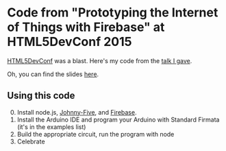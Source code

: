 # Code from "Prototyping the Internet of Things with Firebase" at HTML5DevConf 2015

[HTML5DevConf](http://html5devconf.com/) was a blast. Here's my code from the [talk I gave](http://html5devconf.com/speakers/jennifer_tong.html).

Oh, you can find the slides [here](http://mimming.com/presos/internet-of-nodebots/).

## Using this code
0. Install node.js, [Johnny-Five](https://github.com/rwaldron/johnny-five), and [Firebase](https://www.firebase.com/docs/web/quickstart.html).
0. Install the Arduino IDE and program your Arduino with Standard Firmata (it's in the examples list)
0. Build the appropriate circuit, run the program with node
0. Celebrate
